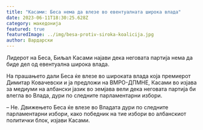 ```yaml
---
title: "Касами: Беса нема да влезе во евентуалната широка влада"
date: 2023-06-11T18:30:25.628Z
category: македонија
featured: true
featuredImage: ../img/besa-protiv-siroka-koalicija.jpg
author: Вардарски
---
```

<!--StartFragment-->

Лидерот на Беса, Биљал Касами најави дека неговата партија нема да биде дел од евентуална широка влада.



На прашањето дали Беса ќе влезе во широката влада која премиерот Димитар Ковачевски и ја предложи на ВМРО-ДПМНЕ, Касами во изјава за медиуми на албански јазик во земјава вели дека неговата партија би влегла во Влада, дури по следните парламентарни избори.

– Не. Движењето Беса ќе влезе во Владата дури по следните парламентарни избори, како победник на тие избори во албанскиот политички блок, изјави Касами.

<!--EndFragment-->